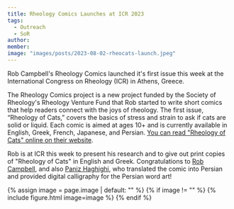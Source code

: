 ```yaml
---
title: Rheology Comics Launches at ICR 2023
tags: 
  - Outreach
  - SoR
author: 
member: 
image: "images/posts/2023-08-02-rheocats-launch.jpeg"
---
```


Rob Campbell's Rheology Comics launched it's first issue this week at the International Congress on Rheology (ICR) in Athens, Greece.

The Rheology Comics project is a new project funded by the Society of Rheology's Rheology Venture Fund that Rob started to write short comics that help readers connect with the joys of rheology. The first issue, “Rheology of Cats,” covers the basics of stress and strain to ask if cats are solid or liquid. Each comic is aimed at ages 10+ and is currently available in English, Greek, French, Japanese, and Persian. [You can read "Rheology of Cats" online on their website](https://rheologycomics.github.io/).

Rob is at ICR this week to present his research and to give out print copies of "Rheology of Cats" in English and Greek. Congratulations to [Rob Campbell](https://rheoinformatic.com/members/rob-campbell), and also [Paniz Haghighi](https://rheoinformatic.com/members/paniz-haghighi.html), who translated the comic into Persian and provided digital calligraphy for the Persian word art!


{% assign image = page.image | default: "" %}
{% if image != "" %}
  {% include figure.html
    image=image
  %}
{% endif %}